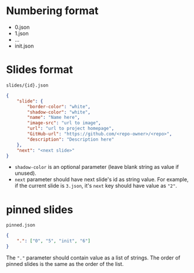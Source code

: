 # Numbering format
 - 0.json
 - 1.json
 - ...
 - init.json

# Slides format
`slides/{id}.json`
```json
{
    "slide": {
        "border-color": "white",
        "shadow-color": "white",
        "name": "Name here",
        "image-src": "url to image",
        "url": "url to project homepage",
        "GitHub-url": "https://github.com/<repo-owner>/<repo>",
        "description": "Description here"
    },
    "next": "<next slide>"
}
```
 - `shadow-color` is an optional parameter (leave blank string as value if unused).
 - `next` parameter should have next slide's id as string value. For example, if the current slide is `3.json`, it's `next` key should have value as `"2"`.

# pinned slides
`pinned.json`
```json
{
    ".": ["0", "5", "init", "6"]
}
```
The `"."` parameter should contain value as a list of strings. The order of pinned slides is the same as the order of the list.
